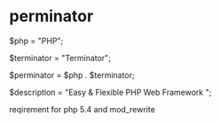# perminator

$php = "PHP";

$terminator = "Terminator";

$perminator = $php . $terminator;

$description = "Easy & Flexible PHP Web Framework ";

reqirement for php 5.4 and mod_rewrite
